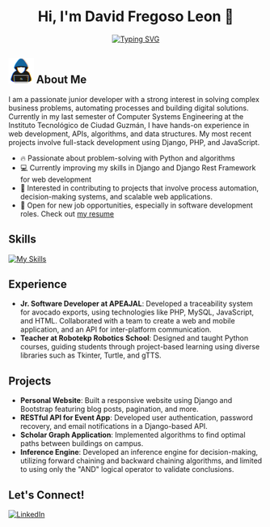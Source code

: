 <div align="center">
  <h1>
    Hi, I'm David Fregoso Leon 👋
  </h1>
</div>
<div align="center">
  
  [![Typing SVG](https://readme-typing-svg.herokuapp.com?font=Fira+Code&duration=4500&pause=1000&color=18C1F7&width=435&lines=Computer+Systems+Engineering+Student;Python+Developer;Web+and+API+Development+Enthusiast)](https://git.io/typing-svg)

</div>

## <picture><img src="https://github.com/fancyydev/fancyydev/blob/main/about_me.gif" width=50px></picture> **About Me**

<p>
    I am a passionate junior developer with a strong interest in solving complex business problems, automating processes and building digital solutions. Currently in my last semester of Computer Systems Engineering at the Instituto Tecnológico de Ciudad Guzmán, I have hands-on experience in web development, APIs, algorithms, and data structures. My most recent projects involve full-stack development using Django, PHP, and JavaScript.
</p>

- 🔥 Passionate about problem-solving with Python and algorithms
- 💻 Currently improving my skills in Django and Django Rest Framework for web development
- 🚀 Interested in contributing to projects that involve process automation, decision-making systems, and scalable web applications.
- 🌟 Open for new job opportunities, especially in software development roles. Check out [my resume](https://read.cv/0xabdulkhalid)

## Skills
[![My Skills](https://skillicons.dev/icons?i=python,django,js,html,css,mysql,php,git,github)](https://skillicons.dev)

## Experience
- **Jr. Software Developer at APEAJAL**: Developed a traceability system for avocado exports, using technologies like PHP, MySQL, JavaScript, and HTML. Collaborated with a team to create a web and mobile application, and an API for inter-platform communication.
- **Teacher at Robotekp Robotics School**: Designed and taught Python courses, guiding students through project-based learning using diverse libraries such as Tkinter, Turtle, and gTTS.

## Projects
- **Personal Website**: Built a responsive website using Django and Bootstrap featuring blog posts, pagination, and more.
- **RESTful API for Event App**: Developed user authentication, password recovery, and email notifications in a Django-based API.
- **Scholar Graph Application**: Implemented algorithms to find optimal paths between buildings on campus.
- **Inference Engine**: Developed an inference engine for decision-making, utilizing forward chaining and backward chaining algorithms, and limited to using only the "AND" logical operator to validate conclusions.


## Let's Connect!
[![LinkedIn](https://img.shields.io/badge/LinkedIn-0077B5?style=for-the-badge&logo=linkedin&logoColor=white)](https://www.linkedin.com/in/david-fregoso-leon/)



<!--
**fancyydev/fancyydev** is a ✨ _special_ ✨ repository because its `README.md` (this file) appears on your GitHub profile.

Here are some ideas to get you started:

- 🔭 I’m currently working on ...
- 🌱 I’m currently learning ...
- 👯 I’m looking to collaborate on ...
- 🤔 I’m looking for help with ...
- 💬 Ask me about ...
- 📫 How to reach me: ...
- 😄 Pronouns: ...
- ⚡ Fun fact: ...
-->
